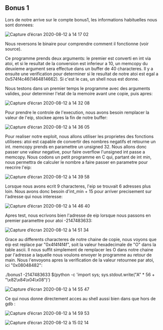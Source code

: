 ## Bonus 1 

Lors de notre arrive sur le compte bonus1, les informations habituelles nous
sont donnees:

![Capture d’écran 2020-08-12 à 14 17 02](https://user-images.githubusercontent.com/25014717/90013973-932b6d00-dca6-11ea-95a2-c392c4596d87.png)

Nous reversons le binaire pour comprendre comment il fonctionne (voir source).

Ce programme prends deux arguments: le premier est converti en int via atoi, et
si le resultat de la conversion est inferieur a 10, un memcopy du deuxieme
argument sera effectue dans un buffer de 40 characteres. Il y a ensuite une
verification pour determiner si le resultat de notre atoi est egal a
0x574f4c46(1464814662). Si c'est le cas, un shell nous est donne.

Nous testons dans un premier temps le programme avec des arguments valides, pour
determiner l'etat de la memoire avant une copie, puis apres:

![Capture d’écran 2020-08-12 à 14 32 08](https://user-images.githubusercontent.com/25014717/90015292-ae977780-dca8-11ea-92a3-57ed1a36c546.png)

Pour prendre le controle de l'execution, nous avons besoin remplacer la valeur
de l'eip, stockee apres la fin de notre buffer:

![Capture d’écran 2020-08-12 à 14 36 05](https://user-images.githubusercontent.com/25014717/90015650-2d8cb000-dca9-11ea-8724-017d8fae1fa3.png)

Pour realiser notre exploit, nous allons utiliser les proprietes des fonctions
utilisees: atoi est capable de convertir des nombres negatifs et retourne un
int. memcopy prends en paramettre un unsigned 32. Nous allons donc passer une
valeur negative, pour faire overflow l'unsigned int passe a memcopy. Nous codons
un petit programme en C qui, partant de int min, nous permettra de calculer le
nombre a faire passer en parametre pour reecrire l'eip: 

![Capture d’écran 2020-08-12 à 14 39 58](https://user-images.githubusercontent.com/25014717/90016090-cb807a80-dca9-11ea-951b-318f87fde649.png)

Lorsque nous avons ecrit 9 characteres, l'eip se trouvait 6 adresses plus loin.
Nous avons donc besoin d'int_min + 15 pour arriver precisement sur l'adresse qui
nous interesse:

![Capture d’écran 2020-08-12 à 14 46 40](https://user-images.githubusercontent.com/25014717/90016735-bfe18380-dcaa-11ea-820f-49c5578d9bb6.png)

Apres test, nous ecrivons bien l'adresse de eip lorsque nous passons en premier
paramettre pour atoi -2147483633: 

![Capture d’écran 2020-08-12 à 14 51 34](https://user-images.githubusercontent.com/25014717/90017118-56ae4000-dcab-11ea-876b-8903f5cb2316.png)

Grace au differents characteres de notre chaine de copie, nous voyons que eip est
replace par "0x4f4f4f4f", soit la valeur hexadecimale de "O" dans la table ascii.
Il nous suffit simplement de remplacer les O dans notre chaine par l'adresse a
laquelle nous voulons envoyer le programme au retour de main. Nous l'envoyons
apres la verification de la valeur retournee par atoi, ici "0x08048482":

./bonus1 -2147483633 $(python -c 'import sys; sys.stdout.write("A" * 56 + "\x82\x84\x04\x08")')

![Capture d’écran 2020-08-12 à 14 55 47](https://user-images.githubusercontent.com/25014717/90017585-0aafcb00-dcac-11ea-8f07-848f13bd8880.png)

Ce qui nous donne directement acces au shell aussi bien dans que hors de gdb :

![Capture d’écran 2020-08-12 à 14 59 53](https://user-images.githubusercontent.com/25014717/90017934-80b43200-dcac-11ea-89c3-9b090e559c78.png)

![Capture d’écran 2020-08-12 à 15 02 14](https://user-images.githubusercontent.com/25014717/90018185-d4268000-dcac-11ea-8e1d-9d14eda21725.png)
